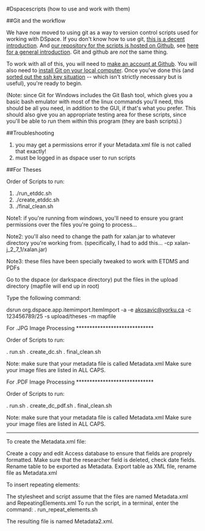#Dspacescripts (how to use and work with them)

##Git and the workflow

We have now moved to using git as a way to version control scripts used for working with DSpace. If you don't know how to use git, [this is a decent introduction][1]. And [our repository for the scripts is hosted on Github][2], see [here for a general introduction][3]. Git and github are _not_ the same thing.

To work with all of this, you will need to [make an account at Github][4]. You will also need to [install Git on your local computer][5]. Once you've done this (and [sorted out the ssh key situation][6] -- which isn't strictly necessary but is useful), you're ready to begin.

(Note: since Git for Windows includes the Git Bash tool, which gives you a basic bash emulator with most of the linux commands you'll need, this should be all you need, in addition to the GUI, if that's what you prefer. This should also give you an appropriate testing area for these scripts, since you'll be able to run them within this program (they are bash scripts).)

##Troubleshooting

1. you may get a permissions error if your Metadata.xml file is not called that exactly!
2. must be logged in as dspace user to run scripts

##For Theses

Order of Scripts to run:

1. ./run_etddc.sh
2. ./create_etddc.sh
3. ./final_clean.sh

Note1: if you're running from windows, you'll need to ensure you grant permissions over the files you're going to process...

Note2: you'll also need to change the path for xalan.jar to whatever directory you're working from.
(specifically, I had to add this... -cp xalan-j_2_7_1/xalan.jar)

Note3: these files have been specially tweaked to work with ETDMS and PDFs 

Go to the dspace (or darkspace directory)
put the files in the upload directory (mapfile will end up in root)

Type the following command:

dsrun org.dspace.app.itemimport.ItemImport -a -e akosavic@yorku.ca -c 123456789/25 -s upload/theses -m mapfile



For .JPG Image Processing *****************************

Order of Scripts to run:

. run.sh
. create_dc.sh
. final_clean.sh

Note: make sure that your metadata file is called Metadata.xml
Make sure your image files are listed in ALL CAPS.

For .PDF Image Processing *****************************

Order of Scripts to run:

. run.sh
. create_dc_pdf.sh
. final_clean.sh

Note: make sure that your metadata file is called Metadata.xml
Make sure your image files are listed in ALL CAPS.

**********************************************

To create the Metadata.xml file:

Create a copy and edit Access database to ensure that fields are proprely formatted.
Make sure that the researcher field is deleted, check date fields.
Rename table to be exported as Metadata.
Export table as XML file, rename file as Metadata.xml

To insert repeating elements:

The stylesheet and script assume that the files are named Metadata.xml and RepeatingElements.xml
To run the script, in a terminal, enter the command:
. run_repeat_elements.sh

The resulting file is named Metadata2.xml.

[1]: http://blog.scottlowe.org/2015/01/14/non-programmer-git-intro/
[2]: https://github.com/yorkulibraries/dspacescripts
[3]: http://readwrite.com/2013/09/30/understanding-github-a-journey-for-beginners-part-1
[4]: https://github.com/join
[5]: https://git-scm.com/book/en/v2/Getting-Started-Installing-Git
[6]: https://help.github.com/articles/generating-ssh-keys/
